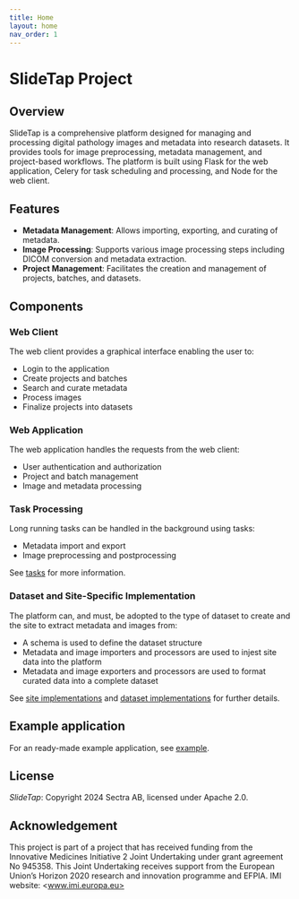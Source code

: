 ```yaml
---
title: Home
layout: home
nav_order: 1
---
```


# SlideTap Project

## Overview

SlideTap is a comprehensive platform designed for managing and processing digital pathology images and metadata into research  datasets. It provides tools for image preprocessing, metadata management, and project-based workflows. The platform is built using Flask for the web application, Celery for task scheduling and processing, and Node for the web client.

## Features

- **Metadata Management**: Allows importing, exporting, and curating of metadata.
- **Image Processing**: Supports various image processing steps including DICOM conversion and metadata extraction.
- **Project Management**: Facilitates the creation and management of projects, batches, and datasets.

## Components

### Web Client

The web client provides a graphical interface enabling the user to:

- Login to the application
- Create projects and batches
- Search and curate metadata
- Process images
- Finalize projects into datasets

### Web Application

The web application handles the requests from the web client:

- User authentication and authorization
- Project and batch management
- Image and metadata processing

### Task Processing

Long running tasks can be handled in the background using tasks:

- Metadata import and export
- Image preprocessing and postprocessing

See [tasks](task.md) for more information.

### Dataset and Site-Specific Implementation

The platform can, and must, be adopted to the type of dataset to create and the site to extract metadata and images from:

- A schema is used to define the dataset structure
- Metadata and image importers and processors are used to injest site data into the platform
- Metadata and image exporters and processors are used to format curated data into a complete dataset

See [site implementations](site_implementations.md) and [dataset implementations](dataset_implementations.md) for further details.

## Example application

For an ready-made example application, see [example](example.md).

## License

*SlideTap*: Copyright 2024 Sectra AB, licensed under Apache 2.0.

## Acknowledgement

This project is part of a project that has received funding from the Innovative Medicines Initiative 2 Joint Undertaking under grant agreement No 945358. This Joint Undertaking receives support from the European Union’s Horizon 2020 research and innovation programme and EFPIA. IMI website: <www.imi.europa.eu>
